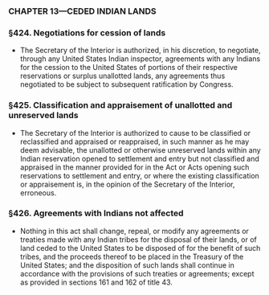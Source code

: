 ### **CHAPTER 13—CEDED INDIAN LANDS**

### §424. Negotiations for cession of lands
* The Secretary of the Interior is authorized, in his discretion, to negotiate, through any United States Indian inspector, agreements with any Indians for the cession to the United States of portions of their respective reservations or surplus unallotted lands, any agreements thus negotiated to be subject to subsequent ratification by Congress.

### §425. Classification and appraisement of unallotted and unreserved lands
* The Secretary of the Interior is authorized to cause to be classified or reclassified and appraised or reappraised, in such manner as he may deem advisable, the unallotted or otherwise unreserved lands within any Indian reservation opened to settlement and entry but not classified and appraised in the manner provided for in the Act or Acts opening such reservations to settlement and entry, or where the existing classification or appraisement is, in the opinion of the Secretary of the Interior, erroneous.

### §426. Agreements with Indians not affected
* Nothing in this act shall change, repeal, or modify any agreements or treaties made with any Indian tribes for the disposal of their lands, or of land ceded to the United States to be disposed of for the benefit of such tribes, and the proceeds thereof to be placed in the Treasury of the United States; and the disposition of such lands shall continue in accordance with the provisions of such treaties or agreements; except as provided in sections 161 and 162 of title 43.
